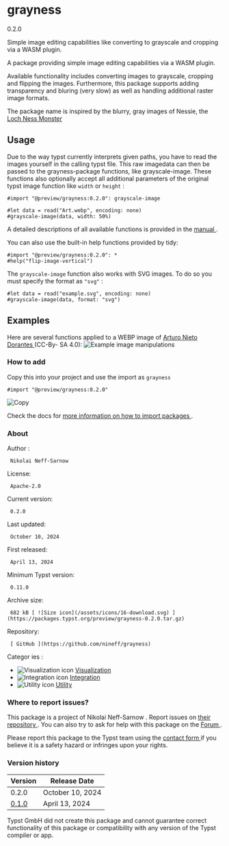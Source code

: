 #  grayness

0.2.0

Simple image editing capabilities like converting to grayscale and cropping
via a WASM plugin.

A package providing simple image editing capabilities via a WASM plugin.

Available functionality includes converting images to grayscale, cropping and
flipping the images. Furthermore, this package supports adding transparency
and bluring (very slow) as well as handling additional raster image formats.

The package name is inspired by the blurry, gray images of Nessie, the [ Loch
Ness Monster ](https://en.wikipedia.org/wiki/Loch_Ness_Monster)

##  Usage

Due to the way typst currently interprets given paths, you have to read the
images yourself in the calling typst file. This raw imagedata can then be
passed to the grayness-package functions, like grayscale-image. These
functions also optionally accept all additional parameters of the original
typst image function like ` width ` or ` height ` :

    
    
    #import "@preview/grayness:0.2.0": grayscale-image
    
    #let data = read("Art.webp", encoding: none)
    #grayscale-image(data, width: 50%)
    

A detailed descriptions of all available functions is provided in the [ manual
](https://github.com/typst/packages/raw/main/packages/preview/grayness/0.2.0/manual.pdf)
.

You can also use the built-in help functions provided by tidy:

    
    
    #import "@preview/grayness:0.2.0": *
    #help("flip-image-vertical")
    

The ` grayscale-image ` function also works with SVG images. To do so you must
specify the format as ` "svg" ` :

    
    
    #let data = read("example.svg", encoding: none)
    #grayscale-image(data, format: "svg")
    

##  Examples

Here are several functions applied to a WEBP image of [ Arturo Nieto Dorantes
](https://commons.wikimedia.org/wiki/File:Arturo_Nieto-Dorantes.webp) (CC-By-
SA 4.0): ![Example image
manipulations](https://github.com/typst/packages/raw/main/packages/preview/grayness/0.2.0/example.png)

###  How to add

Copy this into your project and use the import as  ` grayness `

    
    
    #import "@preview/grayness:0.2.0"

![Copy](/assets/icons/16-copy.svg)

Check the docs for  [ more information on how to import packages
](https://typst.app/docs/reference/scripting/#packages) .

###  About

Author  :

     Nikolai Neff-Sarnow 
License:

     Apache-2.0 
Current version:

     0.2.0 
Last updated:

     October 10, 2024 
First released:

     April 13, 2024 
Minimum Typst version:

     0.11.0 
Archive size:

     682 kB [ ![Size icon](/assets/icons/16-download.svg) ](https://packages.typst.org/preview/grayness-0.2.0.tar.gz)
Repository:

     [ GitHub ](https://github.com/nineff/grayness)
Categor  ies  :

    

  * ![Visualization icon](/assets/icons/16-chart.svg) [ Visualization ](https://typst.app/universe/search/?category=visualization)
  * ![Integration icon](/assets/icons/16-integration.svg) [ Integration ](https://typst.app/universe/search/?category=integration)
  * ![Utility icon](/assets/icons/16-hammer.svg) [ Utility ](https://typst.app/universe/search/?category=utility)

###  Where to report issues?

This  package  is a project of  Nikolai Neff-Sarnow  .  Report issues on  [
their repository ](https://github.com/nineff/grayness) .  You can also try to
ask for help with this  package  on the  [ Forum ](https://forum.typst.app) .

Please report this  package  to the Typst team using the  [ contact form
](https://typst.app/contact) if you believe it is a safety hazard or infringes
upon your rights.

###  Version history

Version  |  Release Date   
---|---  
0.2.0  |  October 10, 2024   
[ 0.1.0 ](https://typst.app/universe/package/grayness/0.1.0/) |  April 13, 2024   
  
Typst GmbH did not create this  package  and cannot guarantee correct
functionality of this  package  or compatibility with any version of the Typst
compiler or app.

